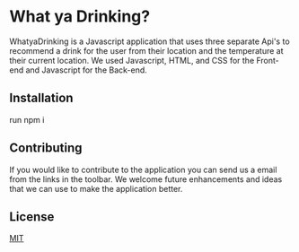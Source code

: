 # What ya Drinking?

WhatyaDrinking is a Javascript application that uses three separate Api's to recommend a drink for the user from their location and the temperature at their current location. We used Javascript, HTML, and CSS for the Front-end and Javascript for the Back-end.

## Installation

run npm i

## Contributing
If you would like to contribute to the application you can send us a email from the links in the toolbar. We welcome future enhancements and ideas that we can use to make the application better.

## License
[MIT](https://choosealicense.com/licenses/mit/)
